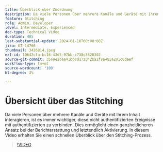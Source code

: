 ```yaml
---
title: Überblick über Zuordnung
description: Da viele Personen über mehrere Kanäle und Geräte mit Ihrem Inhalt interagieren, ist es immer wichtiger, diese nicht authentifizierten Ereignisse mit authentifizierten zu verbinden. Dies ermöglicht einen ganzheitlicheren Ansatz bei der Berichterstattung und letztendlich Aktivierung. In diesem Video erhalten Sie einen schnellen Überblick über den Stitching-Prozess.
feature: Stitching
role: Admin, Developer
level: Intermediate, Experienced
doc-type: Technical Video
duration: 495
last-substantial-update: 2024-01-10T00:00:00Z
jira: KT-14766
thumbnail: 3426814.jpeg
exl-id: 19642cfa-bc16-43d5-97bb-c738c3820302
source-git-commit: 35e9e2baa41bbcd172342ba2f9a485a281c0daef
workflow-type: tm+mt
source-wordcount: '100'
ht-degree: 3%

---
```


# Übersicht über das Stitching

Da viele Personen über mehrere Kanäle und Geräte mit Ihrem Inhalt interagieren, ist es immer wichtiger, diese nicht authentifizierten Ereignisse mit authentifizierten zu verbinden. Dies ermöglicht einen ganzheitlicheren Ansatz bei der Berichterstattung und letztendlich Aktivierung. In diesem Video erhalten Sie einen schnellen Überblick über den Stitching-Prozess.

>[!VIDEO](https://video.tv.adobe.com/v/3426814/?learn=on)
